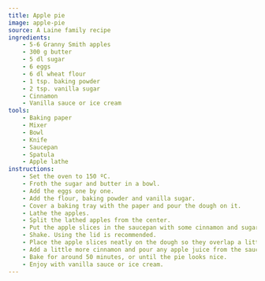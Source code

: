 ```yaml
---
title: Apple pie
image: apple-pie
source: A Laine family recipe
ingredients:
    - 5-6 Granny Smith apples
    - 300 g butter
    - 5 dl sugar
    - 6 eggs
    - 6 dl wheat flour
    - 1 tsp. baking powder
    - 2 tsp. vanilla sugar
    - Cinnamon
    - Vanilla sauce or ice cream
tools:
    - Baking paper
    - Mixer
    - Bowl
    - Knife
    - Saucepan
    - Spatula
    - Apple lathe
instructions:
    - Set the oven to 150 ºC.
    - Froth the sugar and butter in a bowl.
    - Add the eggs one by one.
    - Add the flour, baking powder and vanilla sugar.
    - Cover a baking tray with the paper and pour the dough on it.
    - Lathe the apples.
    - Split the lathed apples from the center.
    - Put the apple slices in the saucepan with some cinnamon and sugar.
    - Shake. Using the lid is recommended.
    - Place the apple slices neatly on the dough so they overlap a little.
    - Add a little more cinnamon and pour any apple juice from the saucepan on the pie.
    - Bake for around 50 minutes, or until the pie looks nice.
    - Enjoy with vanilla sauce or ice cream.
---
```

